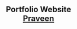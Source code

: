 <h2 align="center">
  Portfolio Website <br/>
  <a href="https://praveenkumar-236.github.io/Praveen_Portfolio/" target="_blank">Praveen</a>
</h2>

